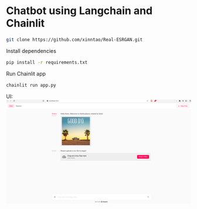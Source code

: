 # Chatbot using Langchain and Chainlit

```bash
git clone https://github.com/xinntao/Real-ESRGAN.git

```
Install dependencies
```bash
pip install -r requirements.txt

```
Run Chainlit app
```python
chainlit run app.py
```

UI:
![Homepage_UI](./homepage.png)
